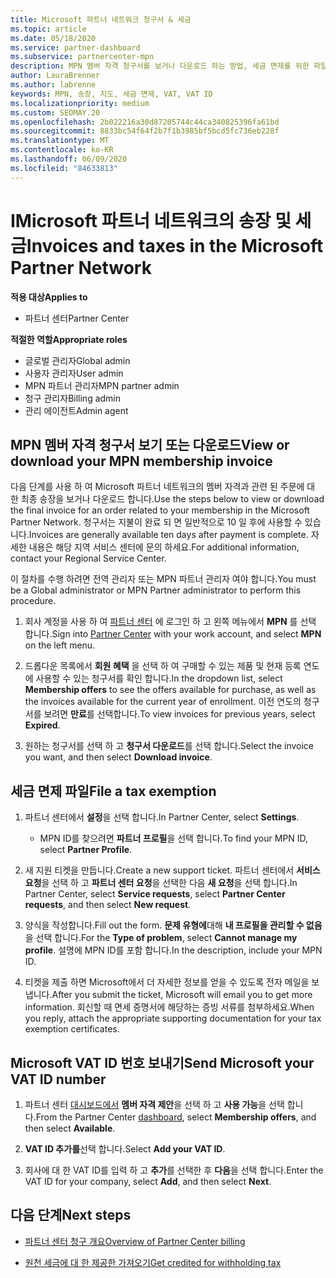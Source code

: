 ```yaml
---
title: Microsoft 파트너 네트워크 청구서 & 세금
ms.topic: article
ms.date: 05/18/2020
ms.service: partner-dashboard
ms.subservice: partnercenter-mpn
description: MPN 멤버 자격 청구서를 보거나 다운로드 하는 방법, 세금 면제를 위한 파일 방법 및 Microsoft VAT ID 번호를 보내는 방법에 대해 알아봅니다.
author: LauraBrenner
ms.author: labrenne
keywords: MPN, 송장, 지도, 세금 면제, VAT, VAT ID
ms.localizationpriority: medium
ms.custom: SEOMAY.20
ms.openlocfilehash: 2b022216a30d87205744c44ca340825396fa61bd
ms.sourcegitcommit: 8833bc54f64f2b7f1b3985bf5bcd5fc736eb228f
ms.translationtype: MT
ms.contentlocale: ko-KR
ms.lasthandoff: 06/09/2020
ms.locfileid: "84633813"
---
```

# <a name="invoices-and-taxes-in-the-microsoft-partner-network"></a><span data-ttu-id="3e062-104">IMicrosoft 파트너 네트워크의 송장 및 세금</span><span class="sxs-lookup"><span data-stu-id="3e062-104">Invoices and taxes in the Microsoft Partner Network</span></span>

<span data-ttu-id="3e062-105">**적용 대상**</span><span class="sxs-lookup"><span data-stu-id="3e062-105">**Applies to**</span></span>

- <span data-ttu-id="3e062-106">파트너 센터</span><span class="sxs-lookup"><span data-stu-id="3e062-106">Partner Center</span></span>

<span data-ttu-id="3e062-107">**적절한 역할**</span><span class="sxs-lookup"><span data-stu-id="3e062-107">**Appropriate roles**</span></span>

- <span data-ttu-id="3e062-108">글로벌 관리자</span><span class="sxs-lookup"><span data-stu-id="3e062-108">Global admin</span></span>
- <span data-ttu-id="3e062-109">사용자 관리자</span><span class="sxs-lookup"><span data-stu-id="3e062-109">User admin</span></span>
- <span data-ttu-id="3e062-110">MPN 파트너 관리자</span><span class="sxs-lookup"><span data-stu-id="3e062-110">MPN partner admin</span></span>
- <span data-ttu-id="3e062-111">청구 관리자</span><span class="sxs-lookup"><span data-stu-id="3e062-111">Billing admin</span></span>
- <span data-ttu-id="3e062-112">관리 에이전트</span><span class="sxs-lookup"><span data-stu-id="3e062-112">Admin agent</span></span>

## <a name="view-or-download-your-mpn-membership-invoice"></a><span data-ttu-id="3e062-113">MPN 멤버 자격 청구서 보기 또는 다운로드</span><span class="sxs-lookup"><span data-stu-id="3e062-113">View or download your MPN membership invoice</span></span>

<span data-ttu-id="3e062-114">다음 단계를 사용 하 여 Microsoft 파트너 네트워크의 멤버 자격과 관련 된 주문에 대 한 최종 송장을 보거나 다운로드 합니다.</span><span class="sxs-lookup"><span data-stu-id="3e062-114">Use the steps below to view or download the final invoice for an order related to your membership in the Microsoft Partner Network.</span></span> <span data-ttu-id="3e062-115">청구서는 지불이 완료 되 면 일반적으로 10 일 후에 사용할 수 있습니다.</span><span class="sxs-lookup"><span data-stu-id="3e062-115">Invoices are generally available ten days after payment is complete.</span></span> <span data-ttu-id="3e062-116">자세한 내용은 해당 지역 서비스 센터에 문의 하세요.</span><span class="sxs-lookup"><span data-stu-id="3e062-116">For additional information, contact your Regional Service Center.</span></span>  

<span data-ttu-id="3e062-117">이 절차를 수행 하려면 전역 관리자 또는 MPN 파트너 관리자 여야 합니다.</span><span class="sxs-lookup"><span data-stu-id="3e062-117">You must be a Global administrator or MPN Partner administrator to perform this procedure.</span></span> 

1.  <span data-ttu-id="3e062-118">회사 계정을 사용 하 여 [파트너 센터](https://partner.microsoft.com/dashboard/home) 에 로그인 하 고 왼쪽 메뉴에서 **MPN** 를 선택 합니다.</span><span class="sxs-lookup"><span data-stu-id="3e062-118">Sign into [Partner Center](https://partner.microsoft.com/dashboard/home) with your work account, and select **MPN** on the left menu.</span></span>

4.  <span data-ttu-id="3e062-119">드롭다운 목록에서 **회원 혜택** 을 선택 하 여 구매할 수 있는 제품 및 현재 등록 연도에 사용할 수 있는 청구서를 확인 합니다.</span><span class="sxs-lookup"><span data-stu-id="3e062-119">In the dropdown list, select **Membership offers** to see the offers available for purchase, as well as the invoices available for the current year of enrollment.</span></span> <span data-ttu-id="3e062-120">이전 연도의 청구서를 보려면 **만료**를 선택합니다.</span><span class="sxs-lookup"><span data-stu-id="3e062-120">To view invoices for previous years, select **Expired**.</span></span>

6.  <span data-ttu-id="3e062-121">원하는 청구서를 선택 하 고 **청구서 다운로드**를 선택 합니다.</span><span class="sxs-lookup"><span data-stu-id="3e062-121">Select the invoice you want, and then select **Download invoice**.</span></span> 

## <a name="file-a-tax-exemption"></a><span data-ttu-id="3e062-122">세금 면제 파일</span><span class="sxs-lookup"><span data-stu-id="3e062-122">File a tax exemption</span></span>

1.  <span data-ttu-id="3e062-123">파트너 센터에서 **설정**을 선택 합니다.</span><span class="sxs-lookup"><span data-stu-id="3e062-123">In Partner Center, select **Settings**.</span></span>
    - <span data-ttu-id="3e062-124">MPN ID를 찾으려면 **파트너 프로필**을 선택 합니다.</span><span class="sxs-lookup"><span data-stu-id="3e062-124">To find your MPN ID, select **Partner Profile**.</span></span>

2.  <span data-ttu-id="3e062-125">새 지원 티켓을 만듭니다.</span><span class="sxs-lookup"><span data-stu-id="3e062-125">Create a new support ticket.</span></span> <span data-ttu-id="3e062-126">파트너 센터에서 **서비스 요청**을 선택 하 고 **파트너 센터 요청**을 선택한 다음 **새 요청**을 선택 합니다.</span><span class="sxs-lookup"><span data-stu-id="3e062-126">In Partner Center, select **Service requests**, select **Partner Center requests**, and then select **New request**.</span></span>

3.  <span data-ttu-id="3e062-127">양식을 작성합니다.</span><span class="sxs-lookup"><span data-stu-id="3e062-127">Fill out the form.</span></span> <span data-ttu-id="3e062-128">**문제 유형에**대해 **내 프로필을 관리할 수 없음**을 선택 합니다.</span><span class="sxs-lookup"><span data-stu-id="3e062-128">For the **Type of problem**, select **Cannot manage my profile**.</span></span> <span data-ttu-id="3e062-129">설명에 MPN ID를 포함 합니다.</span><span class="sxs-lookup"><span data-stu-id="3e062-129">In the description, include your MPN ID.</span></span>

4.  <span data-ttu-id="3e062-130">티켓을 제출 하면 Microsoft에서 더 자세한 정보를 얻을 수 있도록 전자 메일을 보냅니다.</span><span class="sxs-lookup"><span data-stu-id="3e062-130">After you submit the ticket, Microsoft will email you to get more information.</span></span> <span data-ttu-id="3e062-131">회신할 때 면세 증명서에 해당하는 증빙 서류를 첨부하세요.</span><span class="sxs-lookup"><span data-stu-id="3e062-131">When you reply, attach the appropriate supporting documentation for your tax exemption certificates.</span></span>

## <a name="send-microsoft-your-vat-id-number"></a><span data-ttu-id="3e062-132">Microsoft VAT ID 번호 보내기</span><span class="sxs-lookup"><span data-stu-id="3e062-132">Send Microsoft your VAT ID number</span></span>

1.  <span data-ttu-id="3e062-133">파트너 센터 [대시보드에서](https://partner.microsoft.com/dashboard/home) **멤버 자격 제안**을 선택 하 고 **사용 가능**을 선택 합니다.</span><span class="sxs-lookup"><span data-stu-id="3e062-133">From the Partner Center [dashboard](https://partner.microsoft.com/dashboard/home), select **Membership offers**, and then select **Available**.</span></span> 

2.  <span data-ttu-id="3e062-134">**VAT ID 추가를**선택 합니다.</span><span class="sxs-lookup"><span data-stu-id="3e062-134">Select **Add your VAT ID**.</span></span> 

3.  <span data-ttu-id="3e062-135">회사에 대 한 VAT ID를 입력 하 고 **추가**를 선택한 후 **다음**을 선택 합니다.</span><span class="sxs-lookup"><span data-stu-id="3e062-135">Enter the VAT ID for your company, select **Add**, and then select **Next**.</span></span> 

## <a name="next-steps"></a><span data-ttu-id="3e062-136">다음 단계</span><span class="sxs-lookup"><span data-stu-id="3e062-136">Next steps</span></span>

- [<span data-ttu-id="3e062-137">파트너 센터 청구 개요</span><span class="sxs-lookup"><span data-stu-id="3e062-137">Overview of Partner Center billing</span></span>](billing-basics.md)

- [<span data-ttu-id="3e062-138">원천 세금에 대 한 제공한 가져오기</span><span class="sxs-lookup"><span data-stu-id="3e062-138">Get credited for withholding tax</span></span>](withholding-tax-credit-form.md)